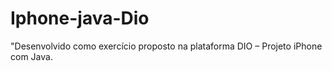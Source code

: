 # Iphone-java-Dio
"Desenvolvido como exercício proposto na plataforma DIO – Projeto iPhone com Java. 
